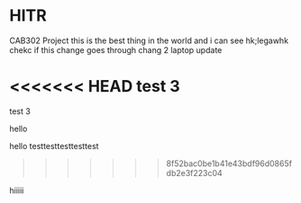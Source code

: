 # HITR
CAB302 Project
this is the best thing in the world and i can see hk;legawhk
chekc if this change goes through 
chang 2 laptop update

<<<<<<< HEAD
test 3
=======
test 3


hello

hello testtesttesttesttest
>>>>>>> 8f52bac0be1b41e43bdf96d0865fdb2e3f223c04

hiiiii